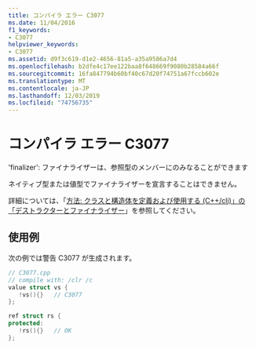 ```yaml
---
title: コンパイラ エラー C3077
ms.date: 11/04/2016
f1_keywords:
- C3077
helpviewer_keywords:
- C3077
ms.assetid: d9f3c619-d1e2-4656-81a5-a35a9586a7d4
ms.openlocfilehash: b2dfe4c17ee122baa8f648669f9080b28584a66f
ms.sourcegitcommit: 16fa847794b60bf40c67d20f74751a67fccb602e
ms.translationtype: MT
ms.contentlocale: ja-JP
ms.lasthandoff: 12/03/2019
ms.locfileid: "74756735"
---
```

# <a name="compiler-error-c3077"></a>コンパイラ エラー C3077

'finalizer': ファイナライザーは、参照型のメンバーにのみなることができます

ネイティブ型または値型でファイナライザーを宣言することはできません。

詳細については、「[方法: クラスと構造体を定義および使用する (C++/cli)」の「デストラクターとファイナライザー](../../dotnet/how-to-define-and-consume-classes-and-structs-cpp-cli.md#BKMK_Destructors_and_finalizers)」を参照してください。

## <a name="example"></a>使用例

次の例では警告 C3077 が生成されます。

```cpp
// C3077.cpp
// compile with: /clr /c
value struct vs {
   !vs(){}   // C3077
};

ref struct rs {
protected:
   !rs(){}   // OK
};
```
